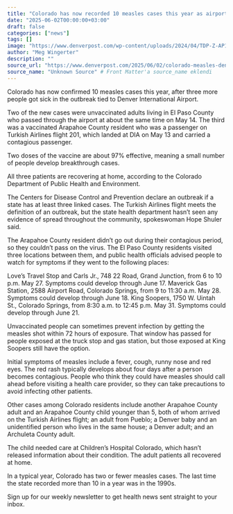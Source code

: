 ```yaml
---
title: "Colorado has now recorded 10 measles cases this year as airport outbreak grows"
date: "2025-06-02T00:00:00+03:00"
draft: false
categories: ["news"]
tags: []
image: "https://www.denverpost.com/wp-content/uploads/2024/04/TDP-Z-AP19096447722212.jpg?w=1024&h=656"
author: "Meg Wingerter"
description: ""
source_url: "https://www.denverpost.com/2025/06/02/colorado-measles-denver-international-airport-turkish-airlines/"
source_name: "Unknown Source" # Front Matter'a source_name eklendi
---
```

Colorado has now confirmed 10 measles cases this year, after three more people got sick in the outbreak tied to Denver International Airport.

Two of the new cases were unvaccinated adults living in El Paso County who passed through the airport at about the same time on May 14. The third was a vaccinated Arapahoe County resident who was a passenger on Turkish Airlines flight 201, which landed at DIA on May 13 and carried a contagious passenger.

Two doses of the vaccine are about 97% effective, meaning a small number of people develop breakthrough cases.

All three patients are recovering at home, according to the Colorado Department of Public Health and Environment.

The Centers for Disease Control and Prevention declare an outbreak if a state has at least three linked cases. The Turkish Airlines flight meets the definition of an outbreak, but the state health department hasn’t seen any evidence of spread throughout the community, spokeswoman Hope Shuler said.

The Arapahoe County resident didn’t go out during their contagious period, so they couldn’t pass on the virus. The El Paso County residents visited three locations between them, and public health officials advised people to watch for symptoms if they went to the following places:

Love’s Travel Stop and Carls Jr., 748 22 Road, Grand Junction, from 6 to 10 p.m. May 27. Symptoms could develop through June 17.
Maverick Gas Station, 2588 Airport Road, Colorado Springs, from 9 to 11:30 a.m. May 28. Symptoms could develop through June 18.
King Soopers, 1750 W. Uintah St., Colorado Springs, from 8:30 a.m. to 12:45 p.m. May 31. Symptoms could develop through June 21.

Unvaccinated people can sometimes prevent infection by getting the measles shot within 72 hours of exposure. That window has passed for people exposed at the truck stop and gas station, but those exposed at King Soopers still have the option.

Initial symptoms of measles include a fever, cough, runny nose and red eyes. The red rash typically develops about four days after a person becomes contagious. People who think they could have measles should call ahead before visiting a health care provider, so they can take precautions to avoid infecting other patients.

Other cases among Colorado residents include another Arapahoe County adult and an Arapahoe County child younger than 5, both of whom arrived on the Turkish Airlines flight; an adult from Pueblo; a Denver baby and an unidentified person who lives in the same house; a Denver adult; and an Archuleta County adult.

The child needed care at Children’s Hospital Colorado, which hasn’t released information about their condition. The adult patients all recovered at home.

In a typical year, Colorado has two or fewer measles cases. The last time the state recorded more than 10 in a year was in the 1990s.

Sign up for our weekly newsletter to get health news sent straight to your inbox.